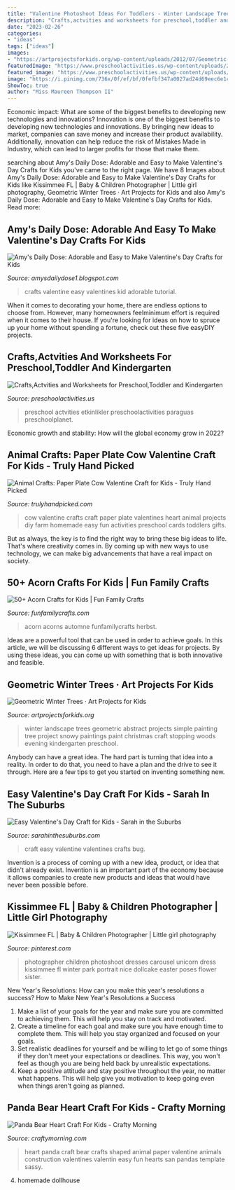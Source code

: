 ```yaml
---
title: "Valentine Photoshoot Ideas For Toddlers - Winter Landscape Trees Geometric Abstract Projects Simple Painting Tree Project Snowy Paintings Paint Christmas Craft Stopping Woods Evening Kindergarten Preschool"
description: "Crafts,actvities and worksheets for preschool,toddler and kindergarten"
date: "2023-02-26"
categories:
- "ideas"
tags: ["ideas"]
images:
- "https://artprojectsforkids.org/wp-content/uploads/2012/07/Geometric-Landscape-1024x779.jpg"
featuredImage: "https://www.preschoolactivities.us/wp-content/uploads/2016/01/paper-plate-umbrella-craft.jpg"
featured_image: "https://www.preschoolactivities.us/wp-content/uploads/2016/01/paper-plate-umbrella-craft.jpg"
image: "https://i.pinimg.com/736x/0f/ef/bf/0fefbf347a0027ad24d69eec6e1c0a2b--easter-photoshoot-unicorn-photoshoot.jpg"
ShowToc: true
author: "Miss Maureen Thompson II"
---
```



Economic impact: What are some of the biggest benefits to developing new technologies and innovations?
Innovation is one of the biggest benefits to developing new technologies and innovations. By bringing new ideas to market, companies can save money and increase their product availability. Additionally, innovation can help reduce the risk of Mistakes Made in Industry, which can lead to larger profits for those that make them.

	

		
searching about Amy&#039;s Daily Dose: Adorable and Easy to Make Valentine&#039;s Day Crafts for Kids you've came to the right page. We have 8 Images about Amy&#039;s Daily Dose: Adorable and Easy to Make Valentine&#039;s Day Crafts for Kids like Kissimmee FL | Baby &amp; Children Photographer | Little girl photography, Geometric Winter Trees · Art Projects for Kids and also Amy&#039;s Daily Dose: Adorable and Easy to Make Valentine&#039;s Day Crafts for Kids. Read more:
		
    
## Amy&#039;s Daily Dose: Adorable And Easy To Make Valentine&#039;s Day Crafts For Kids

<img loading=lazy src="http://www.woohome.com/wp-content/uploads/2014/01/Valentines-day-crafts-for-kid-32.jpg" onerror="this.onerror=null;this.src='https://tse4.mm.bing.net/th?id=OIP.Ie-uz7xlpR2GWV_4eIaekAHaK9&amp;pid=15.1';" alt="Amy&#039;s Daily Dose: Adorable and Easy to Make Valentine&#039;s Day Crafts for Kids">

_Source: amysdailydose1.blogspot.com_

>crafts valentine easy valentines kid adorable tutorial. 

	

When it comes to decorating your home, there are endless options to choose from. However, many homeowners feelminimum effort is required when it comes to their house. If you're looking for ideas on how to spruce up your home without spending a fortune, check out these five easyDIY projects.

    
## Crafts,Actvities And Worksheets For Preschool,Toddler And Kindergarten

<img loading=lazy src="https://www.preschoolactivities.us/wp-content/uploads/2016/01/paper-plate-umbrella-craft.jpg" onerror="this.onerror=null;this.src='https://tse1.mm.bing.net/th?id=OIP.zV9BZINDvDLTl90OrBRnngHaJ4&amp;pid=15.1';" alt="Crafts,Actvities and Worksheets for Preschool,Toddler and Kindergarten">

_Source: preschoolactivities.us_

>preschool actvities etkinlikler preschoolactivities paraguas preschoolplanet. 

	

Economic growth and stability: How will the global economy grow in 2022?
 

    
## Animal Crafts: Paper Plate Cow Valentine Craft For Kids - Truly Hand Picked

<img loading=lazy src="https://trulyhandpicked.com/wp-content/uploads/2019/02/paper-plate-cow-valentine-craft-for-kids-crafty-morning-1550725303g48kn.png" onerror="this.onerror=null;this.src='https://tse2.mm.bing.net/th?id=OIP.MzlFxiNEbZHSxvPOefvmKQHaLd&amp;pid=15.1';" alt="Animal Crafts: Paper Plate Cow Valentine Craft for Kids - Truly Hand Picked">

_Source: trulyhandpicked.com_

>cow valentine crafts craft paper plate valentines heart animal projects diy farm homemade easy fun activities preschool cards toddlers gifts. 

	

But as always, the key is to find the right way to bring these big ideas to life. That's where creativity comes in. By coming up with new ways to use technology, we can make big advancements that have a real impact on society.

    
## 50+ Acorn Crafts For Kids | Fun Family Crafts

<img loading=lazy src="https://funfamilycrafts.com/wp-content/uploads/2014/10/acorn-crafts-for-kids.jpg" onerror="this.onerror=null;this.src='https://tse4.mm.bing.net/th?id=OIP.xYnBLiqxWa7mrNG8iwN3dQHaK-&amp;pid=15.1';" alt="50+ Acorn Crafts for Kids | Fun Family Crafts">

_Source: funfamilycrafts.com_

>acorn acorns automne funfamilycrafts herbst. 

	

Ideas are a powerful tool that can be used in order to achieve goals. In this article, we will be discussing 6 different ways to get ideas for projects. By using these ideas, you can come up with something that is both innovative and feasible.

    
## Geometric Winter Trees · Art Projects For Kids

<img loading=lazy src="https://artprojectsforkids.org/wp-content/uploads/2012/07/Geometric-Landscape-1024x779.jpg" onerror="this.onerror=null;this.src='https://tse4.mm.bing.net/th?id=OIP.bGo3hqGoJ2CtzcCifpVqCgHaFo&amp;pid=15.1';" alt="Geometric Winter Trees · Art Projects for Kids">

_Source: artprojectsforkids.org_

>winter landscape trees geometric abstract projects simple painting tree project snowy paintings paint christmas craft stopping woods evening kindergarten preschool. 

	

Anybody can have a great idea. The hard part is turning that idea into a reality. In order to do that, you need to have a plan and the drive to see it through. Here are a few tips to get you started on inventing something new.

    
## Easy Valentine&#039;s Day Craft For Kids - Sarah In The Suburbs

<img loading=lazy src="https://www.sarahinthesuburbs.com/wp-content/uploads/2016/01/Easy-Valentines-Day-Craft-for-Kids-646x969.jpg" onerror="this.onerror=null;this.src='https://tse1.mm.bing.net/th?id=OIP.W_tla3vHX8R1YfaFaUYD4gHaLH&amp;pid=15.1';" alt="Easy Valentine&#039;s Day Craft for Kids - Sarah in the Suburbs">

_Source: sarahinthesuburbs.com_

>craft easy valentine valentines crafts bug. 

	

Invention is a process of coming up with a new idea, product, or idea that didn't already exist. Invention is an important part of the economy because it allows companies to create new products and ideas that would have never been possible before.

    
## Kissimmee FL | Baby &amp; Children Photographer | Little Girl Photography

<img loading=lazy src="https://i.pinimg.com/736x/0f/ef/bf/0fefbf347a0027ad24d69eec6e1c0a2b--easter-photoshoot-unicorn-photoshoot.jpg" onerror="this.onerror=null;this.src='https://tse2.mm.bing.net/th?id=OIP.M_-ZCdVBhXxFvZnlLQEAHAHaLF&amp;pid=15.1';" alt="Kissimmee FL | Baby &amp; Children Photographer | Little girl photography">

_Source: pinterest.com_

>photographer children photoshoot dresses carousel unicorn dress kissimmee fl winter park portrait nice dollcake easter poses flower sister. 

	

New Year's Resolutions: How can you make this year's resolutions a success?
How to Make New Year's Resolutions a Success
1. Make a list of your goals for the year and make sure you are committed to achieving them. This will help you stay on track and motivated.
2. Create a timeline for each goal and make sure you have enough time to complete them. This will help you stay organized and focused on your goals.
3. Set realistic deadlines for yourself and be willing to let go of some things if they don't meet your expectations or deadlines. This way, you won't feel as though you are being held back by unrealistic expectations.
4. Keep a positive attitude and stay positive throughout the year, no matter what happens. This will help give you motivation to keep going even when things aren't going as planned.

    
## Panda Bear Heart Craft For Kids - Crafty Morning

<img loading=lazy src="https://www.sassydealz.com/wp-content/uploads/2014/02/heart-panda-craft-for-kids-691x1024.jpg" onerror="this.onerror=null;this.src='https://tse4.mm.bing.net/th?id=OIP.Vsg1LmFiUEt4o7zR3GmZIQHaK-&amp;pid=15.1';" alt="Panda Bear Heart Craft For Kids - Crafty Morning">

_Source: craftymorning.com_

>heart panda craft bear crafts shaped animal paper valentine animals construction valentines valentin easy fun hearts san pandas template sassy. 

	

4. homemade dollhouse

